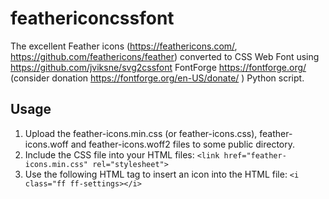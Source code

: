 # feathericoncssfont
 The excellent Feather icons (https://feathericons.com/, https://github.com/feathericons/feather) converted to CSS Web Font using https://github.com/jviksne/svg2cssfont FontForge https://fontforge.org/ (consider donation https://fontforge.org/en-US/donate/ ) Python script.

## Usage
1. Upload the feather-icons.min.css (or feather-icons.css), feather-icons.woff and feather-icons.woff2 files to some public directory.
8. Include the CSS file into your HTML files:
`<link href="feather-icons.min.css" rel="stylesheet">`
9. Use the following HTML tag to insert an icon into the HTML file:
 `<i class="ff ff-settings></i>`
